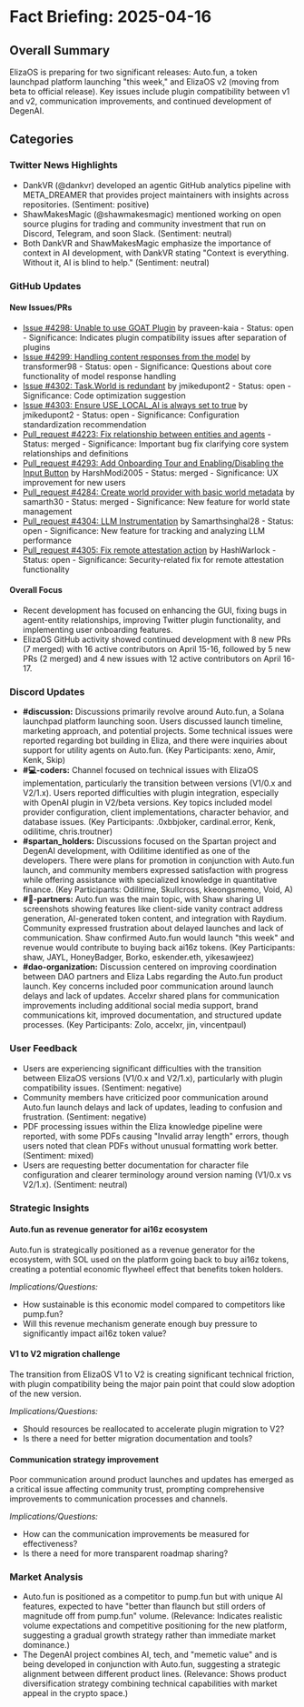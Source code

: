 # Fact Briefing: 2025-04-16

## Overall Summary
ElizaOS is preparing for two significant releases: Auto.fun, a token launchpad platform launching "this week," and ElizaOS v2 (moving from beta to official release). Key issues include plugin compatibility between v1 and v2, communication improvements, and continued development of DegenAI.

## Categories

### Twitter News Highlights
- DankVR (@dankvr) developed an agentic GitHub analytics pipeline with META_DREAMER that provides project maintainers with insights across repositories. (Sentiment: positive)
- ShawMakesMagic (@shawmakesmagic) mentioned working on open source plugins for trading and community investment that run on Discord, Telegram, and soon Slack. (Sentiment: neutral)
- Both DankVR and ShawMakesMagic emphasize the importance of context in AI development, with DankVR stating "Context is everything. Without it, AI is blind to help." (Sentiment: neutral)

### GitHub Updates

#### New Issues/PRs
- [Issue #4298: Unable to use GOAT Plugin](https://github.com/elizaOS/eliza/issues/4298) by praveen-kaia - Status: open - Significance: Indicates plugin compatibility issues after separation of plugins
- [Issue #4299: Handling content responses from the model](https://github.com/elizaOS/eliza/issues/4299) by transformer98 - Status: open - Significance: Questions about core functionality of model response handling
- [Issue #4302: Task.World is redundant](https://github.com/elizaOS/eliza/issues/4302) by jmikedupont2 - Status: open - Significance: Code optimization suggestion
- [Issue #4303: Ensure USE_LOCAL_AI is always set to true](https://github.com/elizaOS/eliza/issues/4303) by jmikedupont2 - Status: open - Significance: Configuration standardization recommendation
- [Pull_request #4223: Fix relationship between entities and agents](https://github.com/elizaOS/eliza/pull/4223) - Status: merged - Significance: Important bug fix clarifying core system relationships and definitions
- [Pull_request #4293: Add Onboarding Tour and Enabling/Disabling the Input Button](https://github.com/elizaOS/eliza/pull/4293) by HarshModi2005 - Status: merged - Significance: UX improvement for new users
- [Pull_request #4284: Create world provider with basic world metadata](https://github.com/elizaOS/eliza/pull/4284) by samarth30 - Status: merged - Significance: New feature for world state management
- [Pull_request #4304: LLM Instrumentation](https://github.com/elizaOS/eliza/pull/4304) by Samarthsinghal28 - Status: open - Significance: New feature for tracking and analyzing LLM performance
- [Pull_request #4305: Fix remote attestation action](https://github.com/elizaOS/eliza/pull/4305) by HashWarlock - Status: open - Significance: Security-related fix for remote attestation functionality

#### Overall Focus
- Recent development has focused on enhancing the GUI, fixing bugs in agent-entity relationships, improving Twitter plugin functionality, and implementing user onboarding features.
- ElizaOS GitHub activity showed continued development with 8 new PRs (7 merged) with 16 active contributors on April 15-16, followed by 5 new PRs (2 merged) and 4 new issues with 12 active contributors on April 16-17.

### Discord Updates
- **#discussion:** Discussions primarily revolve around Auto.fun, a Solana launchpad platform launching soon. Users discussed launch timeline, marketing approach, and potential projects. Some technical issues were reported regarding bot building in Eliza, and there were inquiries about support for utility agents on Auto.fun. (Key Participants: xeno, Amir, Kenk, Skip)
- **#💻-coders:** Channel focused on technical issues with ElizaOS implementation, particularly the transition between versions (V1/0.x and V2/1.x). Users reported difficulties with plugin integration, especially with OpenAI plugin in V2/beta versions. Key topics included model provider configuration, client implementations, character behavior, and database issues. (Key Participants: .0xbbjoker, cardinal.error, Kenk, odilitime, chris.troutner)
- **#spartan_holders:** Discussions focused on the Spartan project and DegenAI development, with Odilitime identified as one of the developers. There were plans for promotion in conjunction with Auto.fun launch, and community members expressed satisfaction with progress while offering assistance with specialized knowledge in quantitative finance. (Key Participants: Odilitime, Skullcross, kkeongsmemo, Void, A)
- **#🥇-partners:** Auto.fun was the main topic, with Shaw sharing UI screenshots showing features like client-side vanity contract address generation, AI-generated token content, and integration with Raydium. Community expressed frustration about delayed launches and lack of communication. Shaw confirmed Auto.fun would launch "this week" and revenue would contribute to buying back ai16z tokens. (Key Participants: shaw, JAYL, HoneyBadger, Borko, eskender.eth, yikesawjeez)
- **#dao-organization:** Discussion centered on improving coordination between DAO partners and Eliza Labs regarding the Auto.fun product launch. Key concerns included poor communication around launch delays and lack of updates. Accelxr shared plans for communication improvements including additional social media support, brand communications kit, improved documentation, and structured update processes. (Key Participants: Zolo, accelxr, jin, vincentpaul)

### User Feedback
- Users are experiencing significant difficulties with the transition between ElizaOS versions (V1/0.x and V2/1.x), particularly with plugin compatibility issues. (Sentiment: negative)
- Community members have criticized poor communication around Auto.fun launch delays and lack of updates, leading to confusion and frustration. (Sentiment: negative)
- PDF processing issues within the Eliza knowledge pipeline were reported, with some PDFs causing "Invalid array length" errors, though users noted that clean PDFs without unusual formatting work better. (Sentiment: mixed)
- Users are requesting better documentation for character file configuration and clearer terminology around version naming (V1/0.x vs V2/1.x). (Sentiment: neutral)

### Strategic Insights

#### Auto.fun as revenue generator for ai16z ecosystem
Auto.fun is strategically positioned as a revenue generator for the ecosystem, with SOL used on the platform going back to buy ai16z tokens, creating a potential economic flywheel effect that benefits token holders.

*Implications/Questions:*
  - How sustainable is this economic model compared to competitors like pump.fun?
  - Will this revenue mechanism generate enough buy pressure to significantly impact ai16z token value?

#### V1 to V2 migration challenge
The transition from ElizaOS V1 to V2 is creating significant technical friction, with plugin compatibility being the major pain point that could slow adoption of the new version.

*Implications/Questions:*
  - Should resources be reallocated to accelerate plugin migration to V2?
  - Is there a need for better migration documentation and tools?

#### Communication strategy improvement
Poor communication around product launches and updates has emerged as a critical issue affecting community trust, prompting comprehensive improvements to communication processes and channels.

*Implications/Questions:*
  - How can the communication improvements be measured for effectiveness?
  - Is there a need for more transparent roadmap sharing?

### Market Analysis
- Auto.fun is positioned as a competitor to pump.fun but with unique AI features, expected to have "better than flaunch but still orders of magnitude off from pump.fun" volume. (Relevance: Indicates realistic volume expectations and competitive positioning for the new platform, suggesting a gradual growth strategy rather than immediate market dominance.)
- The DegenAI project combines AI, tech, and "memetic value" and is being developed in conjunction with Auto.fun, suggesting a strategic alignment between different product lines. (Relevance: Shows product diversification strategy combining technical capabilities with market appeal in the crypto space.)